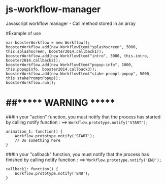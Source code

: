 js-workflow-manager
===================

Javascript workflow manager - Call method stored in an array

#Example of use
```
var boosterWorkflow = new Workflow();
boosterWorkflow.add(new WorkflowItem("splashscreen", 5000, this.splashscreen, booster2014.callback1));
boosterWorkflow.add(new WorkflowItem("intro", 3000, this.intro, booster2014.callback2));
boosterWorkflow.add(new WorkflowItem("popup-info", 1000, this.popupInfo, booster2014.callback3));
boosterWorkflow.add(new WorkflowItem("stake-prompt-popup", 5000, this.stakePromptPopup));
boosterWorkflow.run();
```

##***** WARNING *****
====================
###In your "action" function, you must notify that the process has started by calling notify function :
==> `Workflow.prototype.notify('START');`
```
animation_1: function() {
    Workflow.prototype.notify('START');
    // Do something here
}
```

###In your "callback" function, you must notify that the process has finished by calling notify function :
==> `Workflow.prototype.notify('END');`

```
callback1: function() {
    Workflow.prototype.notify('END');
}
```
